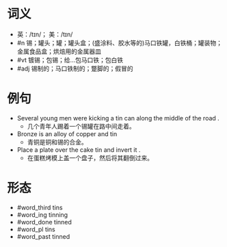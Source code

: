 # 词义
- 英：/tɪn/； 美：/tɪn/
- #n 锡；罐头；罐；罐头盒；(盛涂料、胶水等的)马口铁罐，白铁桶；罐装物；金属食品盒；烘焙用的金属器皿
- #vt 镀锡；包锡；给…包马口铁；包白铁
- #adj 锡制的；马口铁制的；蹩脚的；假冒的
# 例句
- Several young men were kicking a tin can along the middle of the road .
	- 几个青年人踢着一个锡罐在路中间走着。
- Bronze is an alloy of copper and tin
	- 青铜是铜和锡的合金。
- Place a plate over the cake tin and invert it .
	- 在蛋糕烤模上盖一个盘子，然后将其翻倒过来。
# 形态
- #word_third tins
- #word_ing tinning
- #word_done tinned
- #word_pl tins
- #word_past tinned

